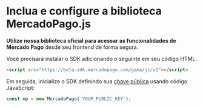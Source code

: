 # Inclua e configure a biblioteca MercadoPago.js

**Utilize nossa biblioteca oficial para acessar as funcionalidades de Mercado Pago** desde seu frontend de forma segura.

Você precisará instalar o SDK adicionando o seguinte em seu código HTML:

```html
<script src="https://beta-sdk.mercadopago.com/gama/js/v2"></script>
```

Em seguida, inicialize o SDK definindo sua [chave pública]([FAKER][CREDENTIALS][URL]) usando código JavaScript:

```javascript
const mp = new MercadoPago('YOUR_PUBLIC_KEY');
```
